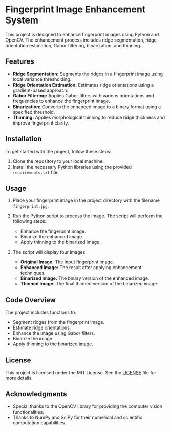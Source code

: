 # Fingerprint Image Enhancement System

This project is designed to enhance fingerprint images using Python and OpenCV. The enhancement process includes ridge segmentation, ridge orientation estimation, Gabor filtering, binarization, and thinning.

## Features

- **Ridge Segmentation:** Segments the ridges in a fingerprint image using local variance thresholding.
- **Ridge Orientation Estimation:** Estimates ridge orientations using a gradient-based approach.
- **Gabor Filtering:** Applies Gabor filters with various orientations and frequencies to enhance the fingerprint image.
- **Binarization:** Converts the enhanced image to a binary format using a specified threshold.
- **Thinning:** Applies morphological thinning to reduce ridge thickness and improve fingerprint clarity.

## Installation

To get started with the project, follow these steps:

1. Clone the repository to your local machine.
2. Install the necessary Python libraries using the provided `requirements.txt` file.

## Usage

1. Place your fingerprint image in the project directory with the filename `fingerprint.jpg`.
2. Run the Python script to process the image. The script will perform the following steps:
   - Enhance the fingerprint image.
   - Binarize the enhanced image.
   - Apply thinning to the binarized image.

3. The script will display four images:
   - **Original Image:** The input fingerprint image.
   - **Enhanced Image:** The result after applying enhancement techniques.
   - **Binarized Image:** The binary version of the enhanced image.
   - **Thinned Image:** The final thinned version of the binarized image.

## Code Overview

The project includes functions to:
- Segment ridges from the fingerprint image.
- Estimate ridge orientations.
- Enhance the image using Gabor filters.
- Binarize the image.
- Apply thinning to the binarized image.

## License

This project is licensed under the MIT License. See the [LICENSE](LICENSE) file for more details.

## Acknowledgments

- Special thanks to the OpenCV library for providing the computer vision functionalities.
- Thanks to NumPy and SciPy for their numerical and scientific computation capabilities.
